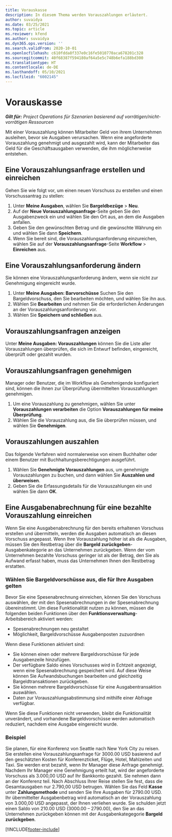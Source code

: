 ```yaml
---
title: Vorauskasse
description: In diesem Thema werden Vorauszahlungen erläutert.
author: suvaidya
ms.date: 03/25/2021
ms.topic: article
ms.reviewer: kfend
ms.author: suvaidya
ms.dyn365.ops.version: ''
ms.search.validFrom: 2020-10-01
ms.openlocfilehash: c610fdda8f337e0c16fe5010770aca678201c328
ms.sourcegitcommit: 40f68387f594180af64a5e5c748b6efa188bd300
ms.translationtype: HT
ms.contentlocale: de-DE
ms.lasthandoff: 05/10/2021
ms.locfileid: "6002145"
---
```

# <a name="cash-advance"></a>Vorauskasse

_**Gilt für:** Project Operations für Szenarien basierend auf vorrätigen/nicht-vorrätigen Ressourcen_

Mit einer Vorauszahlung können Mitarbeiter Geld von ihrem Unternehmen ausleihen, bevor sie Ausgaben verursachen. Wenn eine angeforderte Vorauszahlung genehmigt und ausgezahlt wird, kann der Mitarbeiter das Geld für die Geschäftsausgaben verwenden, die ihm möglicherweise entstehen. 

## <a name="create-and-submit-a-cash-advance-request"></a>Eine Vorauszahlungsanfrage erstellen und einreichen
Gehen Sie wie folgt vor, um einen neuen Vorschuss zu erstellen und einen Vorschussantrag zu stellen: 

1. Unter **Meine Ausgaben**, wählen Sie **Bargeldbezüge** > **Neu**. 
2. Auf der **Neue Vorauszahlungsanfrage**-Seite geben Sie den Ausgabenzweck ein und wählen Sie den Ort aus, an dem die Ausgaben anfallen.
3. Geben Sie den gewünschten Betrag und die gewünschte Währung ein und wählen Sie dann **Speichern**. 
4. Wenn Sie bereit sind, die Vorauszahlungsanforderung einzureichen, wählen Sie auf der **Vorauszahlungsanfrage**-Seite **Workflow** > **Einreichen** aus.

## <a name="modify-a-cash-advance-request"></a>Eine Vorauszahlungsanforderung ändern

Sie können eine Vorauszahlungsanforderung ändern, wenn sie nicht zur Genehmigung eingereicht wurde.

1. Unter **Meine Ausgaben: Barvorschüsse** Suchen Sie den Bargeldvorschuss, den Sie bearbeiten möchten, und wählen Sie ihn aus.
2. Wählen Sie **Bearbeiten** und nehmen Sie die erforderlichen Änderungen an der Vorauszahlungsanforderung vor. 
3. Wählen Sie **Speichern und schließen** aus.


## <a name="view-cash-advance-requests"></a>Vorauszahlungsanfragen anzeigen
Unter **Meine Ausgaben: Vorauszahlungen** können Sie die Liste aller Vorauszahlungen überprüfen, die sich im Entwurf befinden, eingereicht, überprüft oder gezahlt wurden. 

## <a name="approve-cash-advance-requests"></a>Vorauszahlungsanfragen genehmigen

Manager oder Benutzer, die im Workflow als Genehmigende konfiguriert sind, können die ihnen zur Überprüfung übermittelten Vorauszahlungen genehmigen. 

1. Um eine Vorauszahlung zu genehmigen, wählen Sie unter **Vorauszahlungen verarbeiten** die Option **Vorauszahlungen für meine Überprüfung**.
2. Wählen Sie die Vorauszahlung aus, die Sie überprüfen müssen, und wählen Sie **Genehmigen**.  

## <a name="pay-cash-advances"></a>Vorauszahlungen auszahlen 
Das folgende Verfahren wird normalerweise von einem Buchhalter oder einem Benutzer mit Buchhaltungsberechtigungen ausgeführt.

1. Wählen Sie **Genehmigte Vorauszahlungen** aus, um genehmigte Vorauszahlungen zu buchen, und dann wählen Sie **Auszahlen und überweisen**.  
2. Geben Sie die Erfassungsdetails für die Vorauszahlungen ein und wählen Sie dann **OK**. 

## <a name="submit-an-expense-report-against-a-paid-cash-advance"></a>Eine Ausgabenabrechnung für eine bezahlte Vorauszahlung einreichen 

Wenn Sie eine Ausgabenabrechnung für den bereits erhaltenen Vorschuss erstellen und übermitteln, werden die Ausgaben automatisch an diesen Vorschuss angepasst. Wenn Ihre Vorauszahlung höher ist als die Ausgaben, müssen Sie den Restbetrag über die **Bargeld zurückgeben**-Ausgabenkategorie an das Unternehmen zurückgeben. Wenn der vom Unternehmen bezahlte Vorschuss geringer ist als der Betrag, den Sie als Aufwand erfasst haben, muss das Unternehmen Ihnen den Restbetrag erstatten. 

### <a name="select-cash-advances-that-apply-to-your-expenses"></a>Wählen Sie Bargeldvorschüsse aus, die für Ihre Ausgaben gelten
Bevor Sie eine Spesenabrechnung einreichen, können Sie den Vorschuss auswählen, der mit den Spesenabrechnungen in der Spesenabrechnung übereinstimmt. Um diese Funktionalität nutzen zu können, müssen die folgenden beiden Funktionen über den **Funktionsverwaltung**-Arbeitsbereich aktiviert werden:

  - Spesenabrechnungen neu gestaltet
  - Möglichkeit, Bargeldvorschüsse Ausgabenposten zuzuordnen
 
 Wenn diese Funktionen aktiviert sind:
 
  - Sie können einen oder mehrere Bargeldvorschüsse für jede Ausgabenzeile hinzufügen.
  - Der verfügbare Saldo eines Vorschusses wird in Echtzeit angezeigt, wenn eine Spesenabrechnung gespeichert wird. Auf diese Weise können Sie Aufwandsbuchungen bearbeiten und gleichzeitig Bargeldtransaktionen zurückgeben.
  - Sie können mehrere Bargeldvorschüsse für eine Ausgabentransaktion auswählen.
  - Daten zur Vorauszahlungsabstimmung sind mithilfe einer Abfrage verfügbar. 
 
Wenn Sie diese Funktionen nicht verwenden, bleibt die Funktionalität unverändert, und vorhandene Bargeldvorschüsse werden automatisch reduziert, nachdem eine Ausgabe eingereicht wurde.

### <a name="example"></a>Beispiel 
Sie planen, für eine Konferenz von Seattle nach New York City zu reisen. Sie erstellen eine Vorauszahlungsanfrage für 3000.00 USD basierend auf den geschätzten Kosten für Konferenzticket, Flüge, Hotel, Mahlzeiten und Taxi. Sie werden erst bezahlt, wenn Ihr Manager diese Anfrage genehmigt. Nachdem Ihr Manager eine Genehmigung erteilt hat, wird der angeforderte Vorschuss als 3.000,00 USD auf Ihr Bankkonto gezahlt. Sie nehmen dann an der Konferenz teil. Nach Abschluss Ihrer Reise stellen Sie fest, dass die Gesamtausgaben nur 2.790,00 USD betrugen. Wählen Sie das Feld **Kasse** unter **Zahlungsmethode** und senden Sie Ihre Ausgaben für 2790.00 USD. Ihr übermittelter Ausgabenbetrag wird automatisch an der Vorauszahlung von 3.000,00 USD angepasst, der Ihnen verliehen wurde. Sie schulden jetzt einen Saldo von 210.00 USD (3000.00 – 2790.00), den Sie an das Unternehmen zurückgeben können mit der Ausgabenkategegorie **Bargeld zurückgeben**.



[!INCLUDE[footer-include](../includes/footer-banner.md)]
